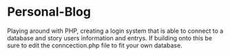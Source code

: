 # Personal-Blog
Playing around with PHP, creating a login system that is able to connect to a database and story users information and entrys.
If building onto this be sure to edit the conncection.php file to fit your own database.
